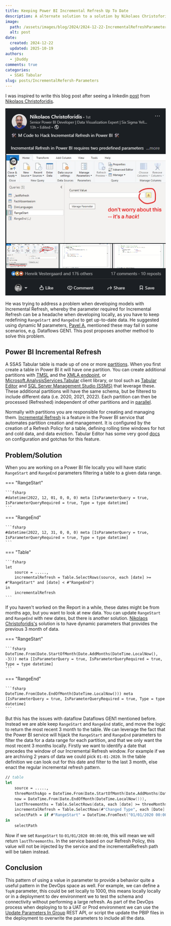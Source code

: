 ```yaml
---
title: Keeping Power BI Incremental Refresh Up To Date
description: A alternate solution to a solution by Nikolaos Christoforidis for keeping local Incremental Refresh Reports up to date
image:
  path: /assets/images/blog/2024/2024-12-22-IncrementalRefreshParameters/post.png
  alt: post
date:
  created: 2024-12-22
  updated: 2025-10-19
authors:
  - jDuddy
comments: true
categories:
  - SSAS Tabular
slug: posts/IncrementalRefersh-Parameters
---
```

 
I was inspired to write this blog post after seeing a linkedin [post](https://www.linkedin.com/feed/update/urn:li:activity:7276526605563252736/) from [Nikolaos Christoforidis](https://www.linkedin.com/in/nikolaos-christoforidis-2678111b4/). 

![LinkedinPost](post.png)

He was trying to address a problem when developing models with Incremental Refresh, whereby the parameter required for Incremental Refresh can be a headache when developing locally, as you have to keep redefining `RangeStart` and `RangeEnd` to get up-to-date data. He suggested using dynamic M parameters, [Pavel A.](https://www.linkedin.com/in/paveladamcr/) mentioned these may fail in some scenarios, e.g. Dataflows GEN1. This post proposes another method to solve this problem.

## Power BI Incremental Refresh

A SSAS Tabular table is made up of one or more [partitions](https://learn.microsoft.com/en-us/analysis-services/tabular-models/partitions-ssas-tabular?view=asallproducts-allversions). When you first create a table in Power BI it will have one partition. You can create additional partitions with [TMSL](https://learn.microsoft.com/en-us/analysis-services/tmsl/tabular-model-scripting-language-tmsl-reference?view=asallproducts-allversions) and the [XMLA endpoint](https://learn.microsoft.com/en-us/power-bi/enterprise/service-premium-connect-tools), or [Microsoft.AnalysisServices.Tabular](https://learn.microsoft.com/en-us/dotnet/api/microsoft.analysisservices.tabular?view=analysisservices-dotnet) client library, or tool such as [Tabular Editor](https://github.com/TabularEditor/TabularEditor) and [SQL Server Management Studio (SSMS)](https://learn.microsoft.com/en-us/sql/ssms/sql-server-management-studio-ssms?view=sql-server-ver16) that leverage these. These additional partitions will have the same schema, but be filtered to include different data (i.e. 2020, 2021, 2022). Each partition can then be processed (Refreshed) independent of other partitions and in [parallel](https://blog.crossjoin.co.uk/2021/06/27/increasing-refresh-parallelism-and-performance-in-power-bi-premium/).

Normally with partitions you are responsible for creating and managing them. [Incremental Refresh](https://learn.microsoft.com/en-us/power-bi/connect-data/incremental-refresh-overview) is a feature in the Power BI service that automates partition creation and management. It is configured by the creation of a Refresh Policy for a table, defining rolling time windows for hot and cold data, and data eviction. Tabular Editor has some very good [docs](https://docs.tabulareditor.com/te3/tutorials/incremental-refresh/incremental-refresh-about.html?tabs=filterstep%2Cimport) on configuration and gotchas for this feature.

## Problem/Solution

When you are working on a Power BI file locally you will have static `RangeStart` and `RangeEnd` parameters filtering a table to a given data range.

=== "RangeStart"

    ```fsharp
    #datetime(2022, 12, 01, 0, 0, 0) meta [IsParameterQuery = true, IsParameterQueryRequired = true, Type = type datetime]
    ```

=== "RangeEnd"

    ```fsharp
    #datetime(2022, 12, 31, 0, 0, 0) meta [IsParameterQuery = true, IsParameterQueryRequired = true, Type = type datetime]
    ```
=== "Table"

    ```fsharp
    let
        source = .....,
        incrementalRefresh = Table.SelectRows(source, each [date] >= #"RangeStart" and [date] < #"RangeEnd")
    in 
        incrementalRefresh
    ```

If you haven't worked on the Report in a while, these dates might be from months ago, but you want to look at new data. You can update `RangeStart` and `RangeEnd` with new dates, but there is another solution. [Nikolaos Christoforidis's](https://www.linkedin.com/in/nikolaos-christoforidis-2678111b4/) solution is to have dynamic parameters that provides the previous 3 month of data. 

=== "RangeStart"

    ```fsharp
    DateTime.From(Date.StartOfMonth(Date.AddMonths(DateTime.LocalNow(), -3))) meta [IsParameterQuery = true, IsParameterQueryRequired = true, Type = type datetime]
    ```

=== "RangeEnd"

    ```fsharp
    DateTime.From(Date.EndOfMonth(DateTime.LocalNow())) meta [IsParameterQuery = true, IsParameterQueryRequired = true, Type = type datetime]
    ```

But this has the issues with dataflow Dataflows GEN1 mentioned before. Instead we are able keep `RangeStart` and `RangeEnd` static, and move the logic to return the most recent 3 month to the table. We can leverage the fact that the Power BI service will hijack the `RangeStart` and `RangeEnd` parameters to filter the data for a data range for each partition, and that we only want the most recent 3 months locally. Firstly we want to identify a date that precedes the window of our Incremental Refresh window. For example if we are archiving 2 years of data we could pick `01-01-2020`. In the table definition we can look out for this date and filter to the last 3 month, else enact the regular incremental refresh pattern.

```fsharp
// table
let
    source = .....,
    threeMonthsAgo = DateTime.From(Date.StartOfMonth(Date.AddMonths(DateTime.LocalNow(), -3))),
    now = DateTime.From(Date.EndOfMonth(DateTime.LocalNow())),
    lastThreemonths = Table.SelectRows(data, each [date] >= threeMonthsAgo and [date] < now),
    incrementalRefresh = Table.SelectRows(#"Changed Type", each [Date] >= #"RangeStart" and [Date] < #"RangeEnd"),
    selectPath = if #"RangeStart" = DateTime.FromText("01/01/2020 00:00:00") then lastThreemonths else incrementalRefresh
in 
    selectPath
```

Now if we set `RangeStart` to `01/01/2020 00:00:00`, this will mean we will return `lastThreemonths`. In the service based on our Refresh Policy, this value will not be injected by the service and the incrementalRefresh path will be taken instead.

## Conclusion

This pattern of using a value in parameter to provide a behavior quite a useful pattern in the DevOps space as well. For example, we can define a `TopN` parameter, this could be set locally to 1000, this means locally locally or in a deployment to dev environment we to test the schema and connectivity without performing a large refresh. As part of the DevOps process when deploying to to a UAT or Prod environment we can use the [Update Parameters In Group](https://learn.microsoft.com/en-us/rest/api/power-bi/datasets/update-parameters-in-group) REST API, or script the update the PBIP files in the deployment to overwrite the parameters to include all the data.